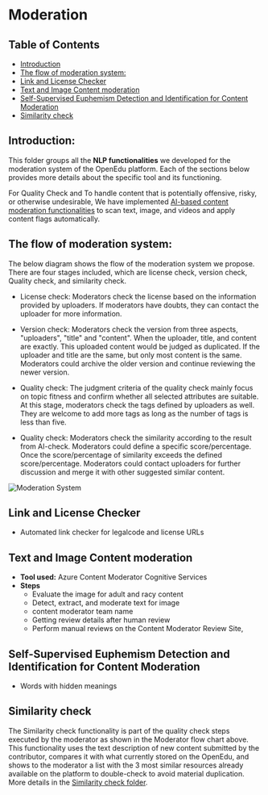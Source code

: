 # Moderation
## Table of Contents
- [Introduction](#Introduction)
- [The flow of moderation system:](#the-flow-of-moderation-system)
- [Link and License Checker](#link-and-license-checker)
- [Text and Image Content moderation](#text-and-image-content-moderation)
- [Self-Supervised Euphemism Detection and Identification for Content Moderation](#self-supervised-euphemism-detection-and-identification-for-content-moderation)
- [Similarity check](#similarity-check)


## Introduction:

This folder groups all the **NLP functionalities** we developed for the moderation system of the OpenEdu platform. Each of the sections below provides more details about the specific tool and its functioning.

For Quality Check and To handle content that is potentially offensive, risky, or otherwise undesirable, We have implemented [AI-based content moderation functionalities](#moderation) to scan text, image, and videos and apply content flags automatically.


##  The flow of moderation system:

The below diagram shows the flow of the moderation system we propose. There are four stages included, which are license check, version check, Quality check, and similarity check.

* License check:
Moderators check the license based on the information provided by uploaders. If moderators have doubts, they can contact the uploader for more information.

* Version check:
Moderators check the version from three aspects, "uploaders", "title" and "content". When the uploader, title, and content are exactly. This uploaded content would be judged as duplicated. If the uploader and title are the same, but only most content is the same. Moderators could archive the older version and continue reviewing the newer version.

* Quality check:
The judgment criteria of the quality check mainly focus on topic fitness and confirm whether all selected attributes are suitable. At this stage, moderators check the tags defined by uploaders as well. They are welcome to add more tags as long as the number of tags is less than five.

* Quality check:
Moderators check the similarity according to the result from AI-check. Moderators could define a specific score/percentage. Once the score/percentage of similarity exceeds the defined score/percentage. Moderators could contact uploaders for further discussion and merge it with other suggested similar content.

![Moderation System](https://user-images.githubusercontent.com/80690817/202767447-97893836-afe3-49ae-b726-f73f549e8816.png)

## Link and License Checker
- Automated link checker for legalcode and license URLs



## Text and Image Content moderation
* **Tool used:** Azure Content Moderator Cognitive Services
* **Steps**
    - Evaluate the image for adult and racy content
    - Detect, extract, and moderate text for image
    - content moderator team name
    - Getting review details after human review
    - Perform manual reviews on the Content Moderator Review Site,

## Self-Supervised Euphemism Detection and Identification for Content Moderation
* Words with hidden meanings

## Similarity check
The Similarity check functionality is part of the quality check steps executed by the moderator as shown in the Moderator flow chart above. This functionality uses the text description of new content submitted by the contributor, compares it with what currently stored on the OpenEdu, and shows to the moderator a list with the 3 most similar resources already available on the platform to double-check to avoid material duplication. More details in the [Similarity check folder](https://github.com/WomenPlusPlus/deploy-impact-22-openedu-e/tree/Restructure/src/NLP/Moderation/Similarity%20check).
